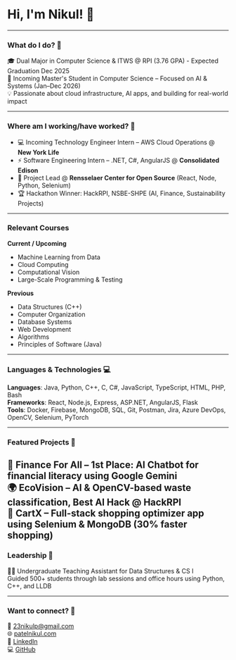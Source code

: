 # Hi, I'm Nikul! 👋  

---

### What do I do? 💭  
🎓 Dual Major in Computer Science & ITWS @ RPI (3.76 GPA) - Expected Graduation Dec 2025  
🧠 Incoming Master's Student in Computer Science – Focused on AI & Systems (Jan–Dec 2026)  
💡 Passionate about cloud infrastructure, AI apps, and building for real-world impact

---

### Where am I working/have worked? 💼  
- 💻 Incoming Technology Engineer Intern – AWS Cloud Operations @ **New York Life**  
- ⚡ Software Engineering Intern – .NET, C#, AngularJS @ **Consolidated Edison**  
- 🌱 Project Lead @ **Rensselaer Center for Open Source** (React, Node, Python, Selenium)  
- 🏆 Hackathon Winner: HackRPI, NSBE-SHPE (AI, Finance, Sustainability Projects)

---

### Relevant Courses  
**Current / Upcoming**  
- Machine Learning from Data  
- Cloud Computing  
- Computational Vision  
- Large-Scale Programming & Testing

**Previous**  
- Data Structures (C++)  
- Computer Organization  
- Database Systems  
- Web Development  
- Algorithms  
- Principles of Software (Java)

---

### Languages & Technologies 💻  
**Languages**: Java, Python, C++, C, C#, JavaScript, TypeScript, HTML, PHP, Bash  
**Frameworks**: React, Node.js, Express, ASP.NET, AngularJS, Flask  
**Tools**: Docker, Firebase, MongoDB, SQL, Git, Postman, Jira, Azure DevOps, OpenCV, Selenium, PyTorch

---

### Featured Projects 🚀  
**💸 Finance For All** – 1st Place: AI Chatbot for financial literacy using Google Gemini  
**🌍 EcoVision** – AI & OpenCV-based waste classification, Best AI Hack @ HackRPI  
**🛒 CartX** – Full-stack shopping optimizer app using Selenium & MongoDB (30% faster shopping)
---

### Leadership 🍎  
👨‍🏫 Undergraduate Teaching Assistant for Data Structures & CS I  
Guided 500+ students through lab sessions and office hours using Python, C++, and LLDB

---

### Want to connect? 📮  
📧 23nikulp@gmail.com  
🌐 [patelnikul.com](https://patelnikul.com)  
🔗 [LinkedIn](https://www.linkedin.com/in/nikulpatel23)  
💻 [GitHub](https://github.com/Nikulp23)
